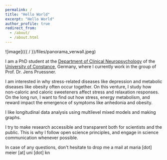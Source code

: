 ```yaml
---
permalink: /
title: "Hello World"
excerpt: "Hello World"
author_profile: true
redirect_from: 
  - /about/
  - /about.html
---
```


![image]({{ / }}/files/panorama_verwall.jpeg)

I am a PhD student at the [Department of Clinical Neuropsychology](https://www.psychologie.uni-konstanz.de/pruessner/) of the [University of Constance](https://www.uni-konstanz.de), Germany, where I currently work in the group of Prof. Dr. Jens Pruessner. 

I am interested in why stress-related diseases like depression and metabolic diseases like obesity often occur together. On this venture, I study how non-caloric and caloric sweeteners affect stress and relaxation responses. On the long run, I want to find out how  stress, energy metabolism, and reward impact the emergence of symptoms like anhedonia and obesity.

I like longitudinal data analysis using multilevel mixed models and making graphs. 

I try to make research accessible and transparent both for scientists and the public. This is why I follow open science principles, and engage in science communication whenever possible.

In case of any questions, don't hesitate to drop me a mail at maria [dot] meier [at] uni [dot] kn